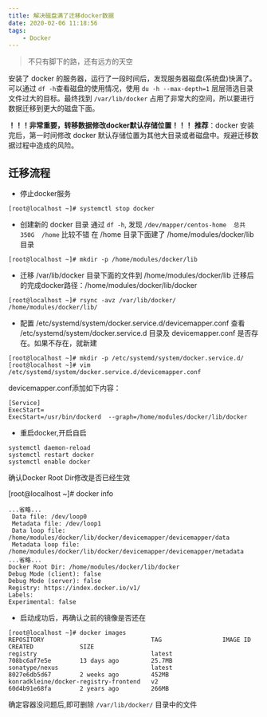 ```yaml
---
title: 解决磁盘满了迁移docker数据
date: 2020-02-06 11:18:56
tags: 
    - Docker
---
```


> 不只有脚下的路，还有远方的天空

安装了 docker 的服务器，运行了一段时间后，发现服务器磁盘(系统盘)快满了。可以通过 `df -h`查看磁盘的使用情况，使用 `du -h --max-depth=1` 层层筛选目录文件过大的目标。最终找到 `/var/lib/docker` 占用了非常大的空间，所以要进行数据迁移到更大的磁盘下面。

**！！！非常重要，转移数据修改docker默认存储位置！！！**
**推荐**：docker 安装完后，第一时间修改 docker 默认存储位置为其他大目录或者磁盘中。规避迁移数据过程中造成的风险。

<!-- more -->

## 迁移流程

* 停止docker服务
```
[root@localhost ~]# systemctl stop docker
```

* 创建新的 docker 目录
通过 `df -h`, 发现 `/dev/mapper/centos-home  总共 350G  /home` 比较不错
在 /home 目录下面建了 /home/modules/docker/lib 目录

```
[root@localhost ~]# mkdir -p /home/modules/docker/lib
```
* 迁移 /var/lib/docker 目录下面的文件到 /home/modules/docker/lib
迁移后的完成docker路径：/home/modules/docker/lib/docker

```
[root@localhost ~]# rsync -avz /var/lib/docker/ /home/modules/docker/lib/
```

* 配置 /etc/systemd/system/docker.service.d/devicemapper.conf
查看 /etc/systemd/system/docker.service.d 目录及 devicemapper.conf 是否存在。如果不存在，就新建

```
[root@localhost ~]# mkdir -p /etc/systemd/system/docker.service.d/
[root@localhost ~]# vim /etc/systemd/system/docker.service.d/devicemapper.conf
```
devicemapper.conf添加如下内容：
```
[Service]
ExecStart=
ExecStart=/usr/bin/dockerd  --graph=/home/modules/docker/lib/docker
```

* 重启docker,开启自启

```
systemctl daemon-reload
systemctl restart docker
systemctl enable docker
```

确认Docker Root Dir修改是否已经生效

[root@localhost ~]# docker info
```
...省略...
 Data file: /dev/loop0
 Metadata file: /dev/loop1
 Data loop file: /home/modules/docker/lib/docker/devicemapper/devicemapper/data
 Metadata loop file: /home/modules/docker/lib/docker/devicemapper/devicemapper/metadata
...省略...
Docker Root Dir: /home/modules/docker/lib/docker
Debug Mode (client): false
Debug Mode (server): false
Registry: https://index.docker.io/v1/
Labels:
Experimental: false
```
* 启动成功后，再确认之前的镜像是否还在

```
[root@localhost ~]# docker images
REPOSITORY                              TAG                 IMAGE ID            CREATED             SIZE
registry                                latest              708bc6af7e5e        13 days ago         25.7MB
sonatype/nexus                          latest              8027e6db5d67        2 weeks ago         452MB
konradkleine/docker-registry-frontend   v2                  60d4b91e68fa        2 years ago         266MB
```

确定容器没问题后,即可删除 `/var/lib/docker/` 目录中的文件
